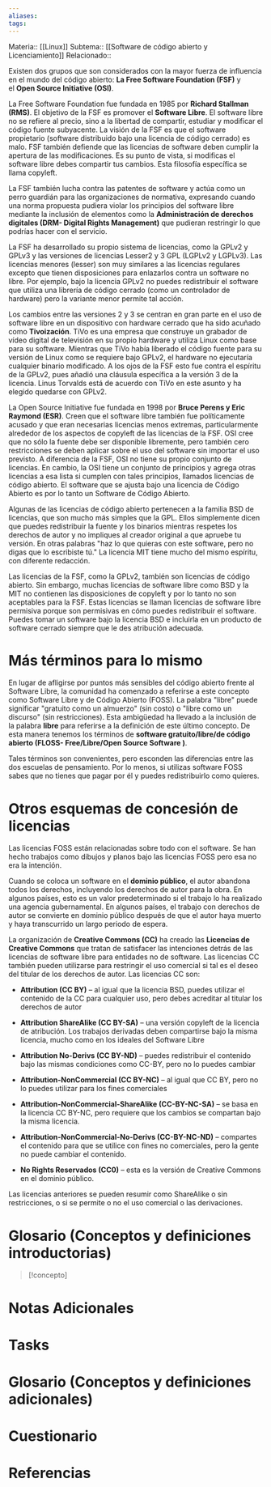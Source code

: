 ```yaml
---
aliases: 
tags:
---
```

Materia:: [[Linux]]
Subtema:: [[Software de código abierto y Licenciamiento]]
Relacionado:: 

Existen dos grupos que son considerados con la mayor fuerza de influencia en el mundo del código abierto: **La Free Software Foundation (FSF)** y el **Open Source Initiative (OSI)**.

La Free Software Foundation fue fundada en 1985 por **Richard Stallman (RMS)**. El objetivo de la FSF es promover el **Software Libre**. El software libre no se refiere al precio, sino a la libertad de compartir, estudiar y modificar el código fuente subyacente. La visión de la FSF es que el software propietario (software distribuido bajo una licencia de código cerrado) es malo. FSF también defiende que las licencias de software deben cumplir la apertura de las modificaciones. Es su punto de vista, si modificas el software libre debes compartir tus cambios. Esta filosofía específica se llama copyleft.

La FSF también lucha contra las patentes de software y actúa como un perro guardián para las organizaciones de normativa, expresando cuando una norma propuesta pudiera violar los principios del software libre mediante la inclusión de elementos como la **Administración de derechos digitales (DRM- Digital Rights Management)** que pudieran restringir lo que podrías hacer con el servicio.

La FSF ha desarrollado su propio sistema de licencias, como la GPLv2 y GPLv3 y las versiones de licencias Lesser2 y 3 GPL (LGPLv2 y LGPLv3). Las licencias menores (lesser) son muy similares a las licencias regulares excepto que tienen disposiciones para enlazarlos contra un software no libre. Por ejemplo, bajo la licencia GPLv2 no puedes redistribuir el software que utiliza una librería de código cerrado (como un controlador de hardware) pero la variante menor permite tal acción.

Los cambios entre las versiones 2 y 3 se centran en gran parte en el uso de software libre en un dispositivo con hardware cerrado que ha sido acuñado como **Tivoización**. TiVo es una empresa que construye un grabador de vídeo digital de televisión en su propio hardware y utiliza Linux como base para su software. Mientras que TiVo había liberado el código fuente para su versión de Linux como se requiere bajo GPLv2, el hardware no ejecutaría cualquier binario modificado. A los ojos de la FSF esto fue contra el espíritu de la GPLv2, pues añadió una cláusula específica a la versión 3 de la licencia. Linus Torvalds está de acuerdo con TiVo en este asunto y ha elegido quedarse con GPLv2.

La Open Source Initiative fue fundada en 1998 por **Bruce Perens y Eric Raymond (ESR)**. Creen que el software libre también fue políticamente acusado y que eran necesarias licencias menos extremas, particularmente alrededor de los aspectos de copyleft de las licencias de la FSF. OSI cree que no sólo la fuente debe ser disponible libremente, pero también cero restricciones se deben aplicar sobre el uso del software sin importar el uso previsto. A diferencia de la FSF, OSI no tiene su propio conjunto de licencias. En cambio, la OSI tiene un conjunto de principios y agrega otras licencias a esa lista si cumplen con tales principios, llamados licencias de código abierto. El software que se ajusta bajo una licencia de Código Abierto es por lo tanto un Software de Código Abierto.

Algunas de las licencias de código abierto pertenecen a la familia BSD de licencias, que son mucho más simples que la GPL. Ellos simplemente dicen que puedes redistribuir la fuente y los binarios mientras respetes los derechos de autor y no impliques al creador original a que apruebe tu versión. En otras palabras "haz lo que quieras con este software, pero no digas que lo escribiste tú." La licencia MIT tiene mucho del mismo espíritu, con diferente redacción.

Las licencias de la FSF, como la GPLv2, también son licencias de código abierto. Sin embargo, muchas licencias de software libre como BSD y la MIT no contienen las disposiciones de copyleft y por lo tanto no son aceptables para la FSF. Estas licencias se llaman licencias de software libre permisiva porque son permisivas en cómo puedes redistribuir el software. Puedes tomar un software bajo la licencia BSD e incluirla en un producto de software cerrado siempre que le des atribución adecuada.

# Más términos para lo mismo 
En lugar de afligirse por puntos más sensibles del código abierto frente al Software Libre, la comunidad ha comenzado a referirse a este concepto como Software Libre y de Código Abierto (FOSS). La palabra "libre" puede significar "gratuito como un almuerzo" (sin costo) o "libre como un discurso" (sin restricciones). Esta ambigüedad ha llevado a la inclusión de la palabra **libre** para referirse a la definición de este último concepto. De esta manera tenemos los términos de **software gratuito/libre/de código abierto (FLOSS- Free/Libre/Open Source Software )**.

Tales términos son convenientes, pero esconden las diferencias entre las dos escuelas de pensamiento. Por lo menos, si utilizas software FOSS sabes que no tienes que pagar por él y puedes redistribuirlo como quieres.

# Otros esquemas de concesión de licencias 
Las licencias FOSS están relacionadas sobre todo con el software. Se han hecho trabajos como dibujos y planos bajo las licencias FOSS pero esa no era la intención.

Cuando se coloca un software en el **dominio público**, el autor abandona todos los derechos, incluyendo los derechos de autor para la obra. En algunos países, esto es un valor predeterminado si el trabajo lo ha realizado una agencia gubernamental. En algunos países, el trabajo con derechos de autor se convierte en dominio público después de que el autor haya muerto y haya transcurrido un largo periodo de espera.

La organización de **Creative Commons (CC)** ha creado las **Licencias de Creative Commons** que tratan de satisfacer las intenciones detrás de las licencias de software libre para entidades no de software. Las licencias CC también pueden utilizarse para restringir el uso comercial si tal es el deseo del titular de los derechos de autor. Las licencias CC son:

- **Attribution (CC BY)** – al igual que la licencia BSD, puedes utilizar el contenido de la CC para cualquier uso, pero debes acreditar al titular los derechos de autor
    
- **Attribution ShareAlike (CC BY-SA)** – una versión copyleft de la licencia de atribución. Los trabajos derivadas deben compartirse bajo la misma licencia, mucho como en los ideales del Software Libre
    
- **Attribution No-Derivs (CC BY-ND)** – puedes redistribuir el contenido bajo las mismas condiciones como CC-BY, pero no lo puedes cambiar
    
- **Attribution-NonCommercial (CC BY-NC)** – al igual que CC BY, pero no lo puedes utilizar para los fines comerciales
    
- **Attribution-NonCommercial-ShareAlike (CC-BY-NC-SA)** – se basa en la licencia CC BY-NC, pero requiere que los cambios se compartan bajo la misma licencia.
    
- **Attribution-NonCommercial-No-Derivs (CC-BY-NC-ND)** – compartes el contenido para que se utilice con fines no comerciales, pero la gente no puede cambiar el contenido.
    
- **No Rights Reservados (CC0)** – esta es la versión de Creative Commons en el dominio público.
    

Las licencias anteriores se pueden resumir como ShareAlike o sin restricciones, o si se permite o no el uso comercial o las derivaciones.

# Glosario (Conceptos y definiciones introductorias)
> [!concepto]
> 

# Notas Adicionales

# Tasks

# Glosario (Conceptos y definiciones adicionales)

# Cuestionario

# Referencias 
